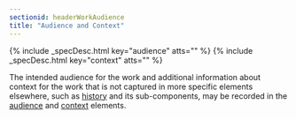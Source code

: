 ```yaml
---
sectionid: headerWorkAudience
title: "Audience and Context"
---
```






{% include _specDesc.html key="audience" atts="" %}
{% include _specDesc.html key="context" atts="" %}



The intended audience for the work and additional information about context for the
work
that is not captured in more specific elements elsewhere, such as <a class="link_odd_elementSpec" href="/v3/elements/history">history</a> and its sub-components, may be recorded in the 
<a class="link_odd_elementSpec" href="/v3/elements/audience">audience</a> and 
<a class="link_odd_elementSpec" href="/v3/elements/context">context</a> elements.

